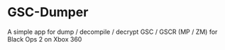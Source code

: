 # GSC-Dumper
A simple app for dump / decompile / decrypt  GSC / GSCR (MP / ZM) for Black Ops 2 on Xbox 360
